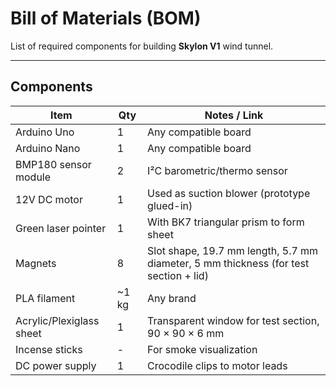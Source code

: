 # Bill of Materials (BOM)

List of required components for building **Skylon V1** wind tunnel.

---

## Components

| Item                     | Qty   | Notes / Link                                  |
|--------------------------|-------|-----------------------------------------------|
| Arduino Uno              | 1     | Any compatible board                          |
| Arduino Nano             | 1     | Any compatible board                          |
| BMP180 sensor module     | 2     | I²C barometric/thermo sensor                  |
| 12V DC motor             | 1     | Used as suction blower (prototype glued-in)   |
| Green laser pointer      | 1     | With BK7 triangular prism to form sheet       |
| Magnets                  | 8     | Slot shape, 19.7 mm length, 5.7 mm diameter, 5 mm thickness (for test section + lid) |
| PLA filament             | ~1 kg | Any brand                                     |
| Acrylic/Plexiglass sheet | 1 | Transparent window for test section, 90 × 90 × 6 mm |
| Incense sticks           | -     | For smoke visualization                       |
| DC power supply      | 1     | Crocodile clips to motor leads                |

